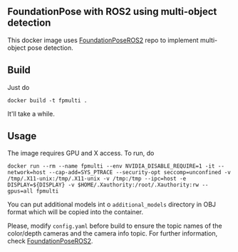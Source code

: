 FoundationPose with ROS2 using multi-object detection
-----------------------------------------------------

This docker image uses [FoundationPoseROS2](https://github.com/ammar-n-abbas/FoundationPoseROS2) repo to implement multi-object pose detection.

Build
-----
Just do
```
docker build -t fpmulti .
```
It'll take a while.

Usage
-----
The image requires GPU and X access. To run, do
```
docker run --rm --name fpmulti --env NVIDIA_DISABLE_REQUIRE=1 -it --network=host --cap-add=SYS_PTRACE --security-opt seccomp=unconfined -v /tmp/.X11-unix:/tmp/.X11-unix -v /tmp:/tmp --ipc=host -e DISPLAY=${DISPLAY} -v $HOME/.Xauthority:/root/.Xauthority:rw --gpus=all fpmulti
```
You can put additional models int o `additional_models` directory in OBJ format which will be copied into the container.

Please, modify `config.yaml` before build to ensure the topic names of the color/depth cameras and the camera info topic. For further information, check [FoundationPoseROS2](https://github.com/ammar-n-abbas/FoundationPoseROS2).
